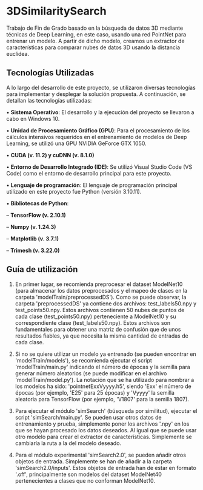 # 3DSimilaritySearch
Trabajo de Fin de Grado basado en la búsqueda de datos 3D mediante técnicas de Deep Learning, en este caso, usando una red PointNet para entrenar un modelo. A partir de dicho modelo, creamos un extractor de características para comparar nubes de datos 3D usando la distancia euclídea.

## Tecnologías Utilizadas

A lo largo del desarrollo de este proyecto, se utilizaron diversas tecnologías para implementar y desplegar la solución propuesta. 
A continuación, se detallan las tecnologías utilizadas:

• **Sistema Operativo**: El desarrollo y la ejecución del proyecto se llevaron a cabo en
Windows 10.

• **Unidad de Procesamiento Gráfico (GPU)**: Para el procesamiento de los cálculos
intensivos requeridos en el entrenamiento de modelos de Deep Learning, se utilizó una
GPU NVIDIA GeForce GTX 1050.

• **CUDA (v. 11.2) y cuDNN (v. 8.1.0)**

• **Entorno de Desarrollo Integrado (IDE)**: Se utilizó Visual Studio Code (VS Code) como el entorno de desarrollo principal para este proyecto.

• **Lenguaje de programación**: El lenguaje de programación principal utilizado en este
proyecto fue Python (versión 3.10.11).

• **Bibliotecas de Python**:

  – **TensorFlow (v. 2.10.1)**

  – **Numpy (v. 1.24.3)**

  – **Matplotlib (v. 3.7.1)**

  – **Trimesh (v. 3.22.0)**

## Guía de utilización

1. En primer lugar, se recomienda preprocesar el dataset ModelNet10 (para almacenar los datos preprocesados y el mapeo de clases en la carpeta 'modelTrain/preprocessedDS'). Como se puede observar, la carpeta 'preprocessedDS' ya contiene dos archivos: test_labels50.npy y test_points50.npy. Estos archivos contienen 50 nubes de puntos de cada clase (test_points50.npy) perteneciente a ModelNet10 y su correspondiente clase (test_labels50.npy). Estos archivos son fundamentales para obtener una matriz de confusión que de unos resultados fiables, ya que necesita la misma cantidad de entradas de cada clase.

2. Si no se quiere utilizar un modelo ya entrenado (se pueden encontrar en 'modelTrain/models'), se recomienda ejecutar el script 'modelTrain/main.py' indicando el número de épocas y la semilla para generar número aleatorios (se puede modificar en el archivo 'modelTrain/model.py'). La notación que se ha utilizado para nombrar a los modelos ha sido: 'pointnetExxVyyyy.h5', siendo 'Exx' el número de épocas (por ejemplo, 'E25' para 25 épocas) y 'Vyyyy' la semilla aleatoria para TensorFlow (por ejemplo, 'V1807' para la semilla 1807).
   
3. Para ejecutar el módulo 'simSearch' (búsqueda por similitud), ejecutar el script 'simSearch/main.py'. Se pueden usar otros datos de entrenamiento y prueba, simplemente poner los archivos '.npy' en los que se hayan procesado los datos deseados. Al igual que se puede usar otro modelo para crear el extractor de características. Simplemente se cambiaría la ruta a la del modelo deseado.

4. Para el módulo experimental 'simSearch2.0', se pueden añadir otros objetos de entrada. Simplemente se han de añadir a la carpeta 'simSearch2.0/inputs'. Estos objetos de entrada han de estar en formato '.off', principalmente son modelos del dataset ModelNet40 pertenecientes a clases que no conforman ModelNet10.
